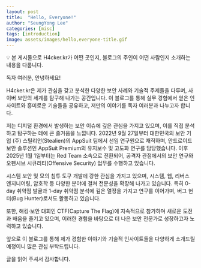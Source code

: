 ```yaml
---
layout: post
title:  "Hello, Everyone!"
author: "SeungYong Lee"
categories: [misc]
tags: [introduction]
image: assets/images/hello,everyone-title.gif
---
```

💡 본 게시물으로 H4cker.kr가 어떤 곳인지, 블로그의 주인이 어떤 사람인지 소개하는 내용을 다룹니다.
    
독자 여러분, 안녕하세요!

H4cker.kr은 제가 관심을 갖고 분석한 다양한 보안 사례와 기술적 주제들을 다루며, 사이버 보안의 세계를 탐구해 나가는 공간입니다. 이 블로그를 통해 실무 경험에서 얻은 인사이트와 흥미로운 기술들을 공유하고, 저만의 이야기를 독자 여러분과 나누고자 합니다.

저는 디지털 환경에서 발생하는 보안 이슈에 깊은 관심을 가지고 있으며, 이를 직접 분석하고 탐구하는 데에 큰 즐거움을 느낍니다.
2022년 9월 27일부터 대한민국의 보안 기업 (주) 스틸리언(Stealien)의 AppSuit 팀에서 선임 연구원으로 재직하며, 안드로이드 보안 솔루션인 AppSuit Premium의 유지보수 및 고도화 연구를 담당했습니다. 이후 2025년 1월 1일부터는 Red Team 소속으로 전환되어, 공격자 관점에서의 보안 연구와 오펜시브 시큐리티(Offensive Security) 업무를 수행하고 있습니다.

시스템 보안 및 모의 침투 도구 개발에 강한 관심을 가지고 있으며, 시스템, 웹, 리버스 엔지니어링, 암호학 등 다양한 분야에 걸쳐 전문성을 확장해 나가고 있습니다. 특히 0-day 취약점 발굴과 1-day 취약점 분석에 깊은 열정을 가지고 연구를 이어가며, 버그 헌터(Bug Hunter)로서도 활동하고 있습니다.

또한, 해킹·보안 대회인 CTF(Capture The Flag)에 지속적으로 참가하며 새로운 도전과 배움을 즐기고 있으며, 이러한 경험을 바탕으로 더 나은 보안 전문가로 성장하고자 노력하고 있습니다.

앞으로 이 블로그를 통해 제가 경험한 이야기와 기술적 인사이트들을 다양하게 소개드릴 예정이니 많은 관심 부탁드립니다.

글을 읽어 주셔서 감사합니다.